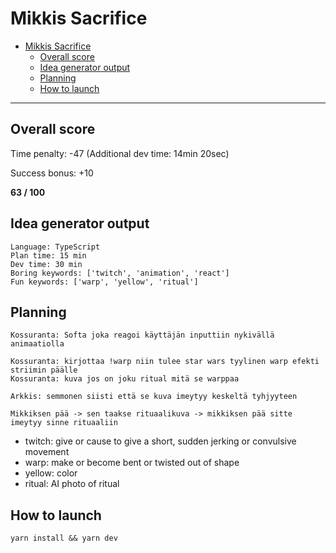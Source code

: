 # Mikkis Sacrifice

- [Mikkis Sacrifice](#mikkis-sacrifice)
  - [Overall score](#overall-score)
  - [Idea generator output](#idea-generator-output)
  - [Planning](#planning)
  - [How to launch](#how-to-launch)

---

## Overall score

Time penalty: -47 (Additional dev time: 14min 20sec)

Success bonus: +10

**63 / 100**

## Idea generator output

```
Language: TypeScript
Plan time: 15 min
Dev time: 30 min
Boring keywords: ['twitch', 'animation', 'react']
Fun keywords: ['warp', 'yellow', 'ritual']
```

## Planning

```
Kossuranta: Softa joka reagoi käyttäjän inputtiin nykivällä animaatiolla

Kossuranta: kirjottaa !warp niin tulee star wars tyylinen warp efekti striimin päälle
Kossuranta: kuva jos on joku ritual mitä se warppaa

Arkkis: semmonen siisti että se kuva imeytyy keskeltä tyhjyyteen

Mikkiksen pää -> sen taakse rituaalikuva -> mikkiksen pää sitte imeytyy sinne rituaaliin
```

- twitch: give or cause to give a short, sudden jerking or convulsive movement
- warp: make or become bent or twisted out of shape
- yellow: color
- ritual: AI photo of ritual

## How to launch

`yarn install && yarn dev`
